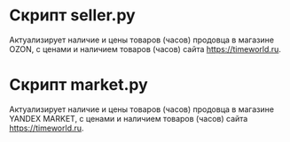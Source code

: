 
# Скрипт seller.py
Актуализирует наличие и цены товаров (часов) продовца в магазине OZON, с ценами и наличием товаров (часов) сайта https://timeworld.ru.

# Скрипт market.py
Актуализирует наличие и цены товаров (часов) продовца в магазине YANDEX MARKET, с ценами и наличием товаров (часов) сайта https://timeworld.ru.